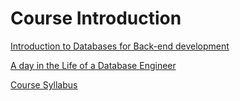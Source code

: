 # Course Introduction

[Introduction to Databases for Back-end development](Course%20Introduction%208e3a1d75ba234ab5a466424542357eb6/Introduction%20to%20Databases%20for%20Back-end%20development%20477c5b746f2b41b8aca82665d7a25c92.md)

[A day in the Life of a Database Engineer](Course%20Introduction%208e3a1d75ba234ab5a466424542357eb6/A%20day%20in%20the%20Life%20of%20a%20Database%20Engineer%20c8a98cbfe0ae47db80eee3e306e21532.md)

[Course Syllabus](Course%20Introduction%208e3a1d75ba234ab5a466424542357eb6/Course%20Syllabus%203789c7d95af14e0995a1d899839954e1.md)